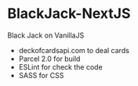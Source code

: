 # BlackJack-NextJS

Black Jack on VanillaJS

- deckofcardsapi.com to deal cards
- Parcel 2.0 for build
- ESLint for check the code
- SASS for CSS
